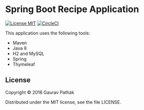 # Spring Boot Recipe Application
[![License MIT](https://img.shields.io/badge/license-MIT-blue.svg)](https://raw.githubusercontent.com/pathak-gaurav/springpetclinic/master/LICENSE.md)
[![CircleCI](https://circleci.com/gh/pathak-gaurav/springpetclinic/tree/master.svg?style=svg)](https://circleci.com/gh/pathak-gaurav/springpetclinic/tree/master)

This application uses the following tools: 

* Maven 
* Java 8 
* H2 and MySQL 
* Spring 
* Thymeleaf

## License

Copyright © 2018 Gaurav Pathak

Distributed under the MIT license, see the file LICENSE.